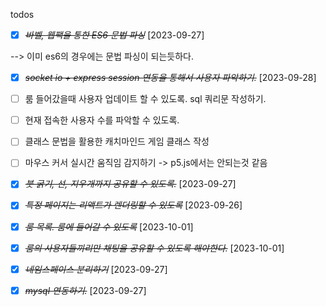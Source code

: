 todos

- [x] ~~_바벨, 웹팩을 통한 ES6 문법 파싱_~~ [2023-09-27]

--> 이미 es6의 경우에는 문법 파싱이 되는듯하다.

- [x] ~~_socket io + express session 연동을 통해서 사용자 파악하기._~~ [2023-09-28]

- [ ] 룸 들어갔을때 사용자 업데이트 할 수 있도록. sql 쿼리문 작성하기.

* [ ] 현재 접속한 사용자 수를 파악할 수 있도록.

- [ ] 클래스 문법을 활용한 캐치마인드 게임 클래스 작성

- [ ] 마우스 커서 실시간 움직임 감지하기 -> p5.js에서는 안되는것 같음

- [x] ~~_붓 굵기, 선, 지우개까지 공유할 수 있도록._~~ [2023-09-27]

* [x] ~~_특정 페이지는 리액트가 렌더링할 수 있도록_~~ [2023-09-26]

* [x] ~~_룸 목록. 룸에 들어갈 수 있도록_~~ [2023-10-01]

* [x] ~~_룸의 사용자들끼리만 채팅을 공유할 수 있도록 해야한다._~~ [2023-10-01]

- [x] ~~_네임스페이스 분리하기_~~ [2023-09-27]

- [x] ~~_mysql 연동하기._~~ [2023-09-27]
